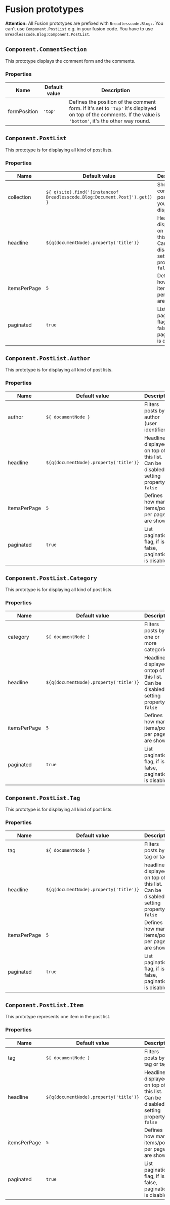 # Fusion prototypes

**Attention:** All Fusion prototypes are prefixed with `Breadlesscode.Blog:`. You can't use `Component.PostList` e.g. in your fusion code. You have to use `Breadlesscode.Blog:Component.PostList`.

## `Component.CommentSection`
This prototype displays the comment form and the comments.

### Properties

| Name         | Default value | Description |
| ------------ | ------------- | ----------- |
| formPosition | `'top'`       | Defines the position of the comment form. If it's set to `'top'` it's displayed on top of the comments. If the value is `'bottom'`, it's the other way round. |

## `Component.PostList`
This prototype is for displaying all kind of post lists.

### Properties
| Name         | Default value                                                              | Description                                                                            |
| ------------ | -------------------------------------------------------------------------- | -------------------------------------------------------------------------------------- |
| collection   | `${ q(site).find('[instanceof Breadlesscode.Blog:Document.Post]').get() }` | Should contain all post items you want to display                        |
| headline     | `${q(documentNode).property('title')}`                                     | Headline displayed on top of this list. Can be disabled by setting property to `false` |
| itemsPerPage | `5`                                                                        | Defines how many items/posts per page are shown                                        |
| paginated    | `true`                                                                     | List pagination flag, if is false, pagination is disabled                              |


## `Component.PostList.Author`
This prototype is for displaying all kind of post lists.

### Properties
| Name         | Default value                          | Description                                                                            |
| ------------ | -------------------------------------- | -------------------------------------------------------------------------------------- |
| author       | `${ documentNode }`                    | Filters posts by author (user identifier)                                              |
| headline     | `${q(documentNode).property('title')}` | Headline displayed on top of this list. Can be disabled by setting property to `false` |
| itemsPerPage | `5`                                    | Defines how many items/posts per page are shown                                        |
| paginated    | `true`                                 | List pagination flag, if is false, pagination is disabled                              |

## `Component.PostList.Category`
This prototype is for displaying all kind of post lists.

### Properties
| Name         | Default value                          | Description                                                                           |
| ------------ | -------------------------------------- | ------------------------------------------------------------------------------------- |
| category     | `${ documentNode }`                    | Filters posts by one or more categories                                               |
| headline     | `${q(documentNode).property('title')}` | Headline displayed ontop of this list. Can be disabled by setting property to `false` |
| itemsPerPage | `5`                                    | Defines how many items/posts per page are shown                                       |
| paginated    | `true`                                 | List pagination flag, if is false, pagination is disabled                             |

## `Component.PostList.Tag`
This prototype is for displaying all kind of post lists.

### Properties
| Name         | Default value                          | Description                                                                            |
| ------------ | -------------------------------------- | -------------------------------------------------------------------------------------- |
| tag          | `${ documentNode }`                    | Filters posts by tag or tags                                                           |
| headline     | `${q(documentNode).property('title')}` | headline displayed on top of this list. Can be disabled by setting property to `false` |
| itemsPerPage | `5`                                    | Defines how many items/posts per page are shown                                        |
| paginated    | `true`                                 | List pagination flag, if is false, pagination is disabled                              |

## `Component.PostList.Item`
This prototype represents one item in the post list.

### Properties
| Name         | Default value                          | Description                                                                            |
| ------------ | -------------------------------------- | -------------------------------------------------------------------------------------- |
| tag          | `${ documentNode }`                    | Filters posts by tag or tags                          |
| headline     | `${q(documentNode).property('title')}` | Headline displayed on top of this list. Can be disabled by setting property to `false` |
| itemsPerPage | `5`                                    | Defines how many items/posts per page are shown                                        |
| paginated    | `true`                                 | List pagination flag, if is false, pagination is disabled                              |